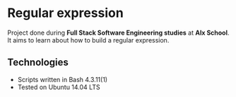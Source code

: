 # Regular expression
Project done during **Full Stack Software Engineering studies** at **Alx School**. It aims to learn about how to build a regular expression.

## Technologies
* Scripts written in Bash 4.3.11(1)
* Tested on Ubuntu 14.04 LTS
